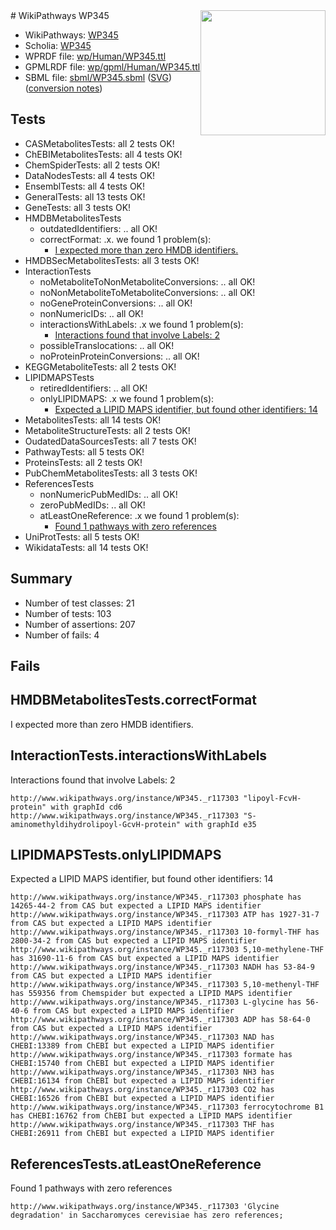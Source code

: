 <img style="float: right; width: 200px" src="../logo.png" />
# WikiPathways WP345

* WikiPathways: [WP345](https://identifiers.org/wikipathways:WP345)
* Scholia: [WP345](https://scholia.toolforge.org/wikipathways/WP345)
* WPRDF file: [wp/Human/WP345.ttl](../wp/Human/WP345.ttl)
* GPMLRDF file: [wp/gpml/Human/WP345.ttl](../wp/gpml/Human/WP345.ttl)
* SBML file: [sbml/WP345.sbml](../sbml/WP345.sbml) ([SVG](../sbml/WP345.svg)) ([conversion notes](../sbml/WP345.txt))

## Tests
* CASMetabolitesTests: all 2 tests OK!
* ChEBIMetabolitesTests: all 4 tests OK!
* ChemSpiderTests: all 2 tests OK!
* DataNodesTests: all 4 tests OK!
* EnsemblTests: all 4 tests OK!
* GeneralTests: all 13 tests OK!
* GeneTests: all 3 tests OK!
* HMDBMetabolitesTests
    * outdatedIdentifiers: .. all OK!
    * correctFormat: .x. we found 1 problem(s):
        * [I expected more than zero HMDB identifiers.](#ad154c1e)
* HMDBSecMetabolitesTests: all 3 tests OK!
* InteractionTests
    * noMetaboliteToNonMetaboliteConversions: .. all OK!
    * noNonMetaboliteToMetaboliteConversions: .. all OK!
    * noGeneProteinConversions: .. all OK!
    * nonNumericIDs: .. all OK!
    * interactionsWithLabels: .x we found 1 problem(s):
        * [Interactions found that involve Labels: 2](#630d2679)
    * possibleTranslocations: .. all OK!
    * noProteinProteinConversions: .. all OK!
* KEGGMetaboliteTests: all 2 tests OK!
* LIPIDMAPSTests
    * retiredIdentifiers: .. all OK!
    * onlyLIPIDMAPS: .x we found 1 problem(s):
        * [Expected a LIPID MAPS identifier, but found other identifiers: 14](#d0bfb67c)
* MetabolitesTests: all 14 tests OK!
* MetaboliteStructureTests: all 2 tests OK!
* OudatedDataSourcesTests: all 7 tests OK!
* PathwayTests: all 5 tests OK!
* ProteinsTests: all 2 tests OK!
* PubChemMetabolitesTests: all 3 tests OK!
* ReferencesTests
    * nonNumericPubMedIDs: .. all OK!
    * zeroPubMedIDs: .. all OK!
    * atLeastOneReference: .x we found 1 problem(s):
        * [Found 1 pathways with zero references](#35eb778e)
* UniProtTests: all 5 tests OK!
* WikidataTests: all 14 tests OK!


## Summary

* Number of test classes: 21
* Number of tests: 103
* Number of assertions: 207
* Number of fails: 4

## Fails

<a name="ad154c1e" />

## HMDBMetabolitesTests.correctFormat

I expected more than zero HMDB identifiers.
<a name="630d2679" />

## InteractionTests.interactionsWithLabels

Interactions found that involve Labels: 2
```
http://www.wikipathways.org/instance/WP345._r117303 "lipoyl-FcvH-protein" with graphId cd6
http://www.wikipathways.org/instance/WP345._r117303 "S-aminomethyldihydrolipoyl-GcvH-protein" with graphId e35
```

<a name="d0bfb67c" />

## LIPIDMAPSTests.onlyLIPIDMAPS

Expected a LIPID MAPS identifier, but found other identifiers: 14
```
http://www.wikipathways.org/instance/WP345._r117303 phosphate has 14265-44-2 from CAS but expected a LIPID MAPS identifier
http://www.wikipathways.org/instance/WP345._r117303 ATP has 1927-31-7 from CAS but expected a LIPID MAPS identifier
http://www.wikipathways.org/instance/WP345._r117303 10-formyl-THF has 2800-34-2 from CAS but expected a LIPID MAPS identifier
http://www.wikipathways.org/instance/WP345._r117303 5,10-methylene-THF has 31690-11-6 from CAS but expected a LIPID MAPS identifier
http://www.wikipathways.org/instance/WP345._r117303 NADH has 53-84-9 from CAS but expected a LIPID MAPS identifier
http://www.wikipathways.org/instance/WP345._r117303 5,10-methenyl-THF has 559356 from Chemspider but expected a LIPID MAPS identifier
http://www.wikipathways.org/instance/WP345._r117303 L-glycine has 56-40-6 from CAS but expected a LIPID MAPS identifier
http://www.wikipathways.org/instance/WP345._r117303 ADP has 58-64-0 from CAS but expected a LIPID MAPS identifier
http://www.wikipathways.org/instance/WP345._r117303 NAD has CHEBI:13389 from ChEBI but expected a LIPID MAPS identifier
http://www.wikipathways.org/instance/WP345._r117303 formate has CHEBI:15740 from ChEBI but expected a LIPID MAPS identifier
http://www.wikipathways.org/instance/WP345._r117303 NH3 has CHEBI:16134 from ChEBI but expected a LIPID MAPS identifier
http://www.wikipathways.org/instance/WP345._r117303 CO2 has CHEBI:16526 from ChEBI but expected a LIPID MAPS identifier
http://www.wikipathways.org/instance/WP345._r117303 ferrocytochrome B1 has CHEBI:16762 from ChEBI but expected a LIPID MAPS identifier
http://www.wikipathways.org/instance/WP345._r117303 THF has CHEBI:26911 from ChEBI but expected a LIPID MAPS identifier
```

<a name="35eb778e" />

## ReferencesTests.atLeastOneReference

Found 1 pathways with zero references
```
http://www.wikipathways.org/instance/WP345._r117303 'Glycine degradation' in Saccharomyces cerevisiae has zero references; 
```

